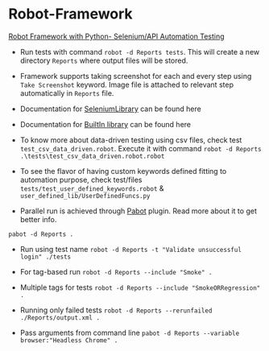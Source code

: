 # Robot-Framework

[Robot Framework with Python- Selenium/API Automation Testing](https://www.udemy.com/course/robot-framework-with-python-selenium/?couponCode=ST14MT32124)

* Run tests with command `robot -d Reports tests`. This will create a new directory `Reports` where output files will be
  stored.

* Framework supports taking screenshot for each and every step using `Take Screenshot` keyword. Image file is attached
  to relevant step automatically in `Reports` file.

* Documentation
  for [SeleniumLibrary](https://robotframework.org/SeleniumLibrary/SeleniumLibrary.html#library-documentation-top) can
  be found here

* Documentation
  for [BuiltIn library](https://robotframework.org/robotframework/latest/libraries/BuiltIn.html#library-documentation-top)
  can be found here

* To know more about data-driven testing using csv files, check test `test_csv_data_driven.robot`. Execute it with
  command `robot -d Reports .\tests\test_csv_data_driven.robot.robot`

* To see the flavor of having custom keywords defined fitting to automation purpose, check
  test/files `tests/test_user_defined_keywords.robot` & `user_defined_lib/UserDefinedFuncs.py`

* Parallel run is achieved through [Pabot](https://pabot.org/) plugin. Read more about it to get better info.

```commandline
pabot -d Reports .
```

* Run using test name `robot -d Reports -t "Validate unsuccessful login" ./tests`

* For tag-based run `robot -d Reports --include "Smoke" .`

* Multiple tags for tests `robot -d Reports --include "SmokeORRegression" .`

* Running only failed tests `robot -d Reports --rerunfailed ./Reports/output.xml .`

* Pass arguments from command line `pabot -d Reports --variable browser:"Headless Chrome" .`